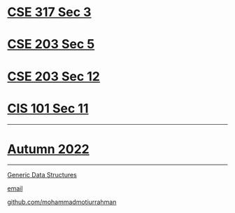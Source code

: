 # [CSE 317 Sec 3](https://mohammadmotiurrahman.github.io/cse317_3)
# [CSE 203 Sec 5](https://mohammadmotiurrahman.github.io/cse203_5)
# [CSE 203 Sec 12](https://mohammadmotiurrahman.github.io/cse203_12)
# [CIS 101 Sec 11](https://mohammadmotiurrahman.github.io/cis101_11)


* * *
# [Autumn 2022](https://mohammadmotiurrahman.github.io/autumn2022)

* * *

[Generic Data Structures](https://colab.research.google.com/drive/1UxLPRVgJe6Cleeqv3b59vl9fHWnk4ar5?usp=sharing)

[email](mailto:mohammadmotiurrahman@gmail.com)

[github.com/mohammadmotiurrahman](https://github.com/mohammadmotiurrahman)


